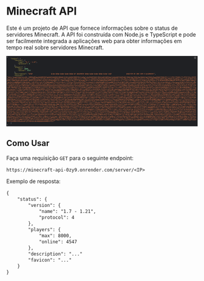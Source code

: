 # Minecraft API

Este é um projeto de API que fornece informações sobre o status de servidores Minecraft. A API foi construída com Node.js e TypeScript e pode ser facilmente integrada a aplicações web para obter informações em tempo real sobre servidores Minecraft.

![preview](github/preview.png)


## Como Usar

Faça uma requisição `GET` para o seguinte endpoint:

```
https://minecraft-api-0zy9.onrender.com/server/<IP>
```

Exemplo de resposta:
```
{
    "status": {
        "version": {
            "name": "1.7 - 1.21",
            "protocol": 4
        },
        "players": {
            "max": 8000,
            "online": 4547
        },
        "description": "..."
        "favicon": "..."
    }
}
```